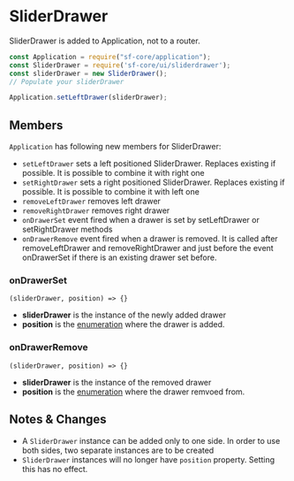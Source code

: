 # SliderDrawer
SliderDrawer is added to Application, not to a router.
```javascript
const Application = require("sf-core/application");
const SliderDrawer = require('sf-core/ui/sliderdrawer');
const sliderDrawer = new SliderDrawer();
// Populate your sliderDrawer

Application.setLeftDrawer(sliderDrawer);
```
## Members
`Application` has following new members for SliderDrawer:
- `setLeftDrawer` sets a left positioned SliderDrawer. Replaces existing if possible. It is possible to combine it with right one
- `setRightDrawer` sets a right positioned SliderDrawer. Replaces existing if possible. It is possible to combine it with left one
- `removeLeftDrawer` removes left drawer
- `removeRightDrawer` removes right drawer
- `onDrawerSet` event fired when a drawer is set by setLeftDrawer or setRightDrawer methods
- `onDrawerRemove` event fired when a drawer is removed. It is called after removeLeftDrawer and removeRightDrawer and just before the event onDrawerSet if there is an existing drawer set before.

### onDrawerSet
`(sliderDrawer, position) => {}`
- **sliderDrawer** is the instance of the newly added drawer
- **position** is the [enumeration](http://ref.smartface.io/#!/api/UI.SliderDrawer.Position) where the drawer is added.

### onDrawerRemove
`(sliderDrawer, position) => {}`
- **sliderDrawer** is the instance of the removed drawer
- **position** is the [enumeration](http://ref.smartface.io/#!/api/UI.SliderDrawer.Position) where the drawer remvoed from.

## Notes & Changes
- A `SliderDrawer` instance can be added only to one side. In order to use both sides, two separate instances are to be created
- `SliderDrawer` instances will no longer have `position` property. Setting this has no effect.
